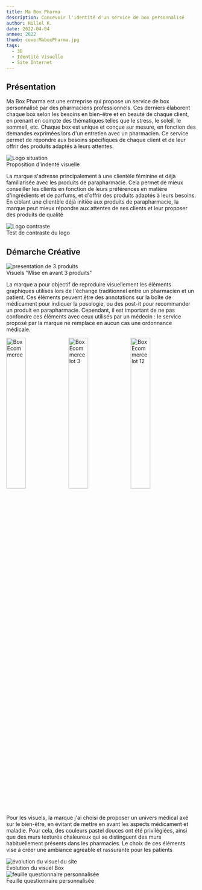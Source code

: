 ```yaml
---
title: Ma Box Pharma
description: Concevoir l'identité d'un service de box personnalisé
author: Hillel K.
date: 2022-04-04
annee: 2022
thumb: coverMaboxPharma.jpg
tags:
  - 3D
  - Identité Visuelle
  - Site Internet
---
```

## Présentation

Ma Box Pharma est une entreprise qui propose un service de box personnalisé par des pharmaciens professionnels. Ces derniers élaborent chaque box selon les besoins en bien-être et en beauté de chaque client, en prenant en compte des thématiques telles que le stress, le soleil, le sommeil, etc. Chaque box est unique et conçue sur mesure, en fonction des demandes exprimées lors d'un entretien avec un pharmacien. 
Ce service permet de répondre aux besoins spécifiques de chaque client et de leur offrir des produits adaptés à leurs attentes.

<img class="rounded imgProjet" src="/projets/img/maBoxPharma/logoSituation.jpg " alt="Logo situation"/>
 <figcaption>Proposition d'indenté visuelle</figcaption> 

La marque s'adresse principalement à une clientèle féminine et déjà familiarisée avec les produits de parapharmacie. Cela permet de mieux conseiller les clients en fonction de leurs préférences en matière d'ingrédients et de parfums, et d'offrir des produits adaptés à leurs besoins. En ciblant une clientèle déjà initiée aux produits de parapharmacie, la marque peut mieux répondre aux attentes de ses clients et leur proposer des produits de qualité

<img class="rounded imgProjet" src="/projets/img/maBoxPharma/logoContraste.jpg " alt="Logo contraste"/>
 <figcaption>Test de contraste du logo</figcaption> 

## Démarche Créative

<img class="rounded imgProjet" src="/projets/img/maBoxPharma/coverMaBoxPharma.jpg " alt="presentation de 3 produits"/>
 <figcaption>Visuels "Mise en avant 3 produits"</figcaption> 

La marque a pour objectif de reproduire visuellement les éléments graphiques utilisés lors de l'échange traditionnel entre un pharmacien et un patient. Ces éléments peuvent être des annotations sur la boîte de médicament pour indiquer la posologie, ou des post-it pour recommander un produit en parapharmacie. Cependant, il est important de ne pas confondre ces éléments avec ceux utilisés par un médecin : le service proposé par la marque ne remplace en aucun cas une ordonnance médicale.

<div>

<img class="rounded imgProjet" style="width :32%; display: inline-block" src="/projets/img/maBoxPharma/ecomBox1.jpg " alt="Box Ecommerce"/>

<img class="rounded imgProjet" style="width :32%; display: inline-block" src="/projets/img/maBoxPharma/ecomBox3.jpg " alt="Box Ecommerce lot 3"/>

<img class="rounded imgProjet" style="width :32%; display: inline-block" src="/projets/img/maBoxPharma/ecomBox12.jpg " alt="Box Ecommerce lot 12"/>

</div>

Pour les visuels, la marque j'ai choisi de proposer un univers médical axé sur le bien-être, en évitant de mettre en avant les aspects médicament et maladie. Pour cela, des couleurs pastel douces ont été privilégiées, ainsi que des murs texturés chaleureux qui se distinguent des murs habituellement présents dans les pharmacies. Le choix de ces éléments vise à créer une ambiance agréable et rassurante pour les patients

<img class="rounded imgProjet" src="/projets/img/maBoxPharma/boxEvolution.gif " alt="évolution du visuel du site"/>
 <figcaption>Evolution du visuel Box</figcaption> 

<img class="rounded imgProjet" src="/projets/img/maBoxPharma/questionnaire.jpg " alt="feuille questionnaire personnalisée"/>
 <figcaption>Feuille questionnaire personnalisée</figcaption>